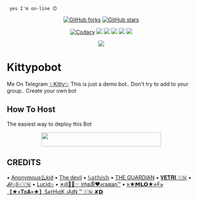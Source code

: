 <code> yes I'm on-line 🙃 </code>
<p align="center">
    <a href="https://github.com/Mr-dark-prince/MashaRoBot/network"><img src="https://img.shields.io/github/forks/Mr-dark-prince/MashaRoBot?style=for-the-badge" alt="GitHub forks" /></a>
    <a href="https://github.com/Mr-dark-prince/MashaRoBot/stargazers"><img src="https://img.shields.io/github/stars/Mr-dark-prince/MashaRoBot?style=for-the-badge" alt="GitHub stars" /></a>
</p>
<p align="center">
    <a href="https://app.codacy.com/manual/Mr-Dark-Prince/MashaRoBot/dashboard"> <img src="https://img.shields.io/codacy/grade/4d58f2a402b54aed8a7d95f7add45a81?color=brightgreen&logo=codacy&logoColor=green&style=for-the-badge" alt="Codacy" /></a>
    <a href="https://github.com/Mr-Dark-Prince/MashaRoBot"> <img src="https://img.shields.io/github/repo-size/Mr-Dark-Prince/MashaRoBot?color=orange&logo=github&logoColor=green&style=for-the-badge" /></a>
    <a href="https://github.com/Mr-Dark-Prince/MashaRoBot/commits/prince"> <img src="https://img.shields.io/github/last-commit/Mr-Dark-Prince/MashaRoBot?color=brown&logo=github&logoColor=green&style=for-the-badge" /></a>
    <a href="https://github.com/Mr-Dark-Prince/MashaRoBot/issues"> <img src="https://img.shields.io/github/issues/Mr-Dark-Prince/MashaRoBot?color=blueviolet&logo=github&logoColor=green&style=for-the-badge" /></a>
    <a href="https://github.com/Mr-Dark-Prince/MashaRoBot/network/members"> <img src="https://img.shields.io/github/forks/Mr-Dark-Prince/MashaRoBot?color=red&logo=github&logoColor=green&style=for-the-badge" /></a>  
    <a href="https://pypi.org/project/Telethon/"> <img src="https://img.shields.io/pypi/v/telethon?color=yellow&label=telethon&logo=python&logoColor=green&style=for-the-badge" /></a>
</p>

<p align="center">
  <img src="https://telegra.ph/file/2a0e766cb7481414ea9fe.jpg">
</p>

# Kittypobot
Me On Telegram [✨Kitty✨](https://t.me/Kittyprobot)
This is just a demo bot.. Don't try to add to your group.. Create your own bot 
## How To Host
The easiest way to deploy this Bot
<p align="center"><a href="https://heroku.com/deploy?template=https://github.com/dangerbots/MashaRoBot"> <img src="https://img.shields.io/badge/Deploy%20To%20Heroku-black?style=for-the-badge&logo=heroku" width="320" height="38.45"/></a></p>
 
## CREDITS

▪️ [Anonymous么kid](https://t.me/DANGER_OF_TELEGRAM)
▪️ [The devil](https://t.me/mrdevilmater)
▪️ [𝕊𝕒𝕥𝕙𝕚𝕤𝕙](https://t.me/Sathish2004)
▪️ [THE GUARDIAN](https://t.me/amguardian)
▪️ [𝐕𝐄𝐓𝐑𝐈 🇮🇳](https://t.me/iMvEtRi)
▪️ [ᏗᎮ๏ɭɭ๏🇮🇳](https://t.me/TheRealApollo)
▪️ [Lucid๏](https://t.me/luciddo)
▪️ [✭ıll✌🏻☞ Imͥຮaͣiͫ♥️คraຮan™️](https://t.me/useless07)
▪️ [»★𝗠𝗟𝗢★«╝⫸【★«𝐓ʙ𝐀»★】SᴀᴛHᴠɪK ᴊAɪN ™ 🇮🇳 ✘𝗗](https://t.me/Legend_of_universe)


